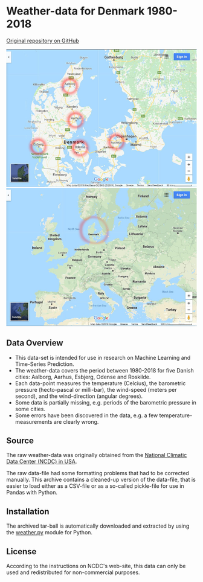 # Weather-data for Denmark 1980-2018

[Original repository on GitHub](https://github.com/Hvass-Labs/weather-denmark)

![Denmark](images/Denmark.jpg) ![Europe](images/Europe.jpg)


## Data Overview

* This data-set is intended for use in research on Machine Learning and Time-Series Prediction.
* The weather-data covers the period between 1980-2018 for five Danish cities: Aalborg, Aarhus, Esbjerg, Odense and Roskilde.
* Each data-point measures the temperature (Celcius), the barometric pressure (hecto-pascal or milli-bar), the wind-speed (meters per second), and the wind-direction (angular degrees).
* Some data is partially missing, e.g. periods of the barometric pressure in some cities.
* Some errors have been discovered in the data, e.g. a few temperature-measurements are clearly wrong.


## Source

The raw weather-data was originally obtained from the [National Climatic Data Center (NCDC) in USA](https://www7.ncdc.noaa.gov/CDO/cdoselect.cmd).

The raw data-file had some formatting problems that had to be corrected manually. This archive contains a cleaned-up version of the data-file, that is easier to load either as a CSV-file or as a so-called pickle-file for use in Pandas with Python.


## Installation

The archived tar-ball is automatically downloaded and extracted by using the [weather.py](https://github.com/Hvass-Labs/TensorFlow-Tutorials/blob/master/weather.py) module for Python.


## License

According to the instructions on NCDC's web-site, this data can only be used and redistributed for non-commercial purposes.

